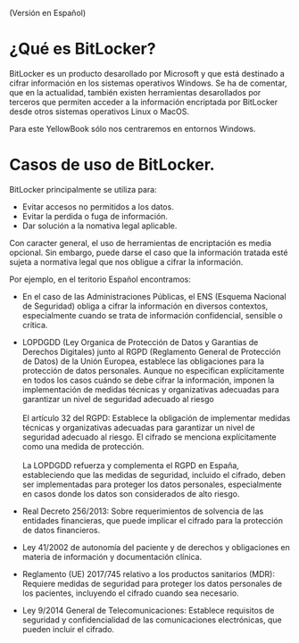 (Versión en Español)

# ¿Qué es BitLocker?

BitLocker es un producto desarollado por Microsoft y que está destinado a cifrar información en los sistemas operativos Windows. Se ha de comentar, que en la actualidad, también existen herramientas desarollados por terceros que permiten acceder a la información encriptada por BitLocker desde otros sistemas operativos Linux o MacOS. 

Para este YellowBook sólo nos centraremos en entornos Windows.

# Casos de uso de BitLocker.

BitLocker principalmente se utiliza para:

- Evitar accesos no permitidos a los datos.
- Evitar la perdida o fuga de información.
- Dar solución a la nomativa legal aplicable.

Con caracter general, el uso de herramientas de encriptación es media opcional. Sin embargo, puede darse el caso que la información tratada esté sujeta a normativa legal que nos obligue a cifrar la información.     

Por ejemplo, en el teritorio Español encontramos:

- En el caso de las Administraciones Públicas, el ENS (Esquema Nacional de Seguridad) obliga a cifrar la información en diversos contextos, especialmente cuando se trata de información confidencial, sensible o crítica.
 
- LOPDGDD (Ley Organica de Protección de Datos y Garantias de Derechos Digitales) junto al RGPD (Reglamento General de Protección de Datos) de la Unión Europea, establece las obligaciones para la protección de datos personales. Aunque no especifican explícitamente en todos los casos cuándo se debe cifrar la información, imponen la implementación de medidas técnicas y organizativas adecuadas para garantizar un nivel de seguridad adecuado al riesgo<br><br>
El artículo 32 del RGPD: Establece la obligación de implementar medidas técnicas y organizativas adecuadas para garantizar un nivel de seguridad adecuado al riesgo. El cifrado se menciona explícitamente como una medida de protección.<br><br>
La LOPDGDD refuerza y complementa el RGPD en España, estableciendo que las medidas de seguridad, incluido el cifrado, deben ser implementadas para proteger los datos personales, especialmente en casos donde los datos son considerados de alto riesgo.

- Real Decreto 256/2013: Sobre requerimientos de solvencia de las entidades financieras, que puede implicar el cifrado para la protección de datos financieros.

- Ley 41/2002 de autonomía del paciente y de derechos y obligaciones en materia de información y documentación clínica.

- Reglamento (UE) 2017/745 relativo a los productos sanitarios (MDR): Requiere medidas de seguridad para proteger los datos personales de los pacientes, incluyendo el cifrado cuando sea necesario.

- Ley 9/2014 General de Telecomunicaciones: Establece requisitos de seguridad y confidencialidad de las comunicaciones electrónicas, que pueden incluir el cifrado.



 






